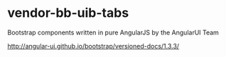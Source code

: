 # vendor-bb-uib-tabs

Bootstrap components written in pure AngularJS by the AngularUI Team

http://angular-ui.github.io/bootstrap/versioned-docs/1.3.3/
